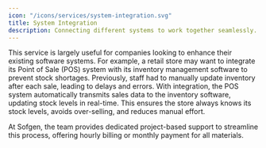 ```yaml
---
icon: "/icons/services/system-integration.svg"
title: System Integration
description: Connecting different systems to work together seamlessly.
---
```

This service is largely useful for companies looking to enhance their existing software systems. For example, a retail store may want to integrate its Point of Sale (POS) system with its inventory management software to prevent stock shortages. Previously, staff had to manually update inventory after each sale, leading to delays and errors. With integration, the POS system automatically transmits sales data to the inventory software, updating stock levels in real-time. This ensures the store always knows its stock levels, avoids over-selling, and reduces manual effort. 

At Sofgen, the team provides dedicated project-based support to streamline this process, offering hourly billing or monthly payment for all materials.